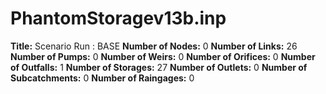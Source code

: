 # PhantomStoragev13b.inp
**Title:** Scenario Run :  BASE
**Number of Nodes:** 0
**Number of Links:** 26
**Number of Pumps:** 0
**Number of Weirs:** 0
**Number of Orifices:** 0
**Number of Outfalls:** 1
**Number of Storages:** 27
**Number of Outlets:** 0
**Number of Subcatchments:** 0
**Number of Raingages:** 0
